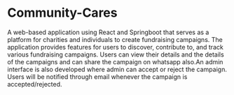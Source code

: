 # Community-Cares
A web-based application using React and Springboot that serves as a platform for charities and individuals to create fundraising campaigns. The application provides features for users to discover, contribute to, and track various fundraising campaigns. Users can view their details and the details of the campaigns and can share the campaign on whatsapp also.An admin interface is also developed where admin can accept or reject the campaign. Users will be notified through email whenever the campaign is accepted/rejected.

